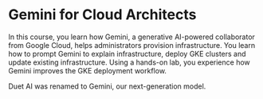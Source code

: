 # Gemini for Cloud Architects

In this course, you learn how Gemini, a generative AI-powered collaborator from Google Cloud, helps administrators provision infrastructure. You learn how to prompt Gemini to explain infrastructure, deploy GKE clusters and update existing infrastructure. Using a hands-on lab, you experience how Gemini improves the GKE deployment workflow.

Duet AI was renamed to Gemini, our next-generation model.